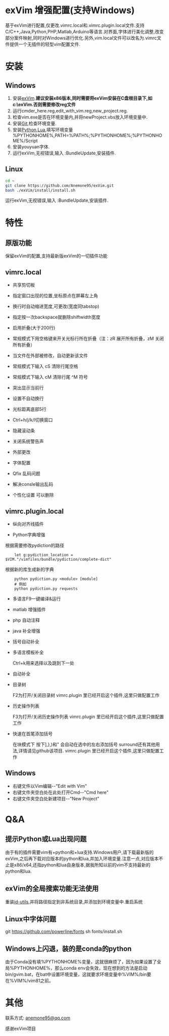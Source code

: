 # exVim 增强配置(支持Windows)
基于exVim进行配置,仅更改.vimrc.local和.vimrc.plugin.local文件.支持C/C++,Java,Python,PHP,Matlab,Arduino等语言.对界面,字体进行美化调整,改变部分案件映射,同时对Windows进行优化.另外,vim.local文件可以改名为.vimrc文件提供一个无插件的轻型vim配置文件.

# 安装
## Windows
1. 安装[exVim](https://github.com/vim/vim-win3c2-installer/releases).**建议安装x86版本,同时需要将exVim安装在C盘根目录下,如c:\exVim.否则需要修改reg文件**
2. 运行cmder_here.reg,edit_with_vim.reg,new_project.reg.
3. 检查vim.exe是否在环境变量内,并将newProject.vbs放入环境变量中.
4. 安装[Git](http://git-scm.com/download/),检查环境变量.
5. 安装[Python](https://www.python.org/),[Lua](http://www.lua.org/download.html),填写环境变量 %PYTHONHOME%,PATH=%PATH%;%PYTHONHOME%;%PYTHONHOME%/Script
6. 安装youyuan字体.
7. 运行exVim,无视错误,输入 :BundleUpdate,安装插件.

## Linux
```bash
cd ~
git clone https://github.com/Anemone95/exVim.git
bash ./exVim/install/install.sh
```

运行exVim,无视错误,输入 :BundleUpdate,安装插件.

# 特性
## 原版功能

保留exVim的配置,支持最新版exVim的一切插件功能

## vimrc.local

* 共享剪切板

* 指定窗口出现的位置,坐标原点在屏幕左上角

* 换行时自动缩进宽度,可更改(宽度同tabstop)

* 指定按一次backspace就删除shiftwidth宽度

* 启用折叠(大于200行)

* 常规模式下用空格键来开关光标行所在折叠（注：zR 展开所有折叠，zM 关闭所有折叠）

* 当文件在外部被修改，自动更新该文件

* 常规模式下输入 cS 清除行尾空格

* 常规模式下输入 cM 清除行尾 ^M 符号

* 突出显示当前行

* 设置不自动换行

* 光标距离底部5行

* Ctrl+h/j/k/l切换窗口

* 隐藏滚动条

* 关闭系统警告声

* 外部更改

* 字体配置

* Qfix 乱码问题

* 解决consle输出乱码

* 个性化设置 可以删除

## vimrc.plugin.local
* 纵向对齐线插件

* Python字典增强

根据需要修改pydiction的路径

        let g:pydiction_location = $VIM."/vimfiles/bundle/pydiction/complete-dict"
根据新的库生成新的字典

        python pydiction.py <module> [module]
        # 例如
        python pydiction.py requests
* 多语言F9一键编译&运行

* matlab 增强插件

* php 自动注释

* java 补全增强

* 括号自动补全

* 多语言模板补全

    Ctrl+k用来选择以及跳到下一处

* 自动补全

* 目录树

    F2为打开/关闭目录树
    vimrc.plugin 里已经开启这个插件,这里只做配置工作

* 历史操作列表

    F3为打开/关闭历史操作列表
    vimrc.plugin 里已经开启这个插件,这里只做配置工作

* 快速在首尾添加括号

    在块模式下 按下],},)和" 会自动在选中的左右添加括号
    surround还有其他用法,详情请见github该项目.
    vimrc.plugin 里已经开启这个插件,这里只做配置工作

## Windows
* 右键文件以Vim编辑--"Edit with Vim"
* 右键文件夹空白处在此处打开Cmd--"Cmd here"
* 右键文件夹空白处新建项目--"New Project"


# Q&A
## 提示Python或Lua出现问题
由于有的插件需要vim有+python和+lua支持.Windows用户,请下载最新版的exVim,之后再下载对应版本的python和lua,并加入环境变量.注意一点,对应版本不止是x86/x64,还指python和lua自身版本,据我所知以前的vim不支持最新的python和lua.
## exVim的全局搜索功能无法使用
重装[id-utils](http://gnuwin32.sourceforge.net/packages/id-utils.htm),并将路径指定到非系统目录,并添加到环境变量中.重启系统
## Linux中字体问题
git https://github.com/powerline/fonts
sh fonts/install.sh

## Windows上闪退，装的是conda的python

由于Conda没有填%PYTHONHOME%变量，这就很麻烦了，因为如果设置了全局%PYTHONHOME%，那么conda env会失效，现在想到的方法是启动bin/gvim.bat，在bat中设置环境变量，这就要求环境变量中%VIM%/bin要在%VIM%/vim81之前。

# 其他
联系方式: anemone95@qq.com

感谢exVim项目

